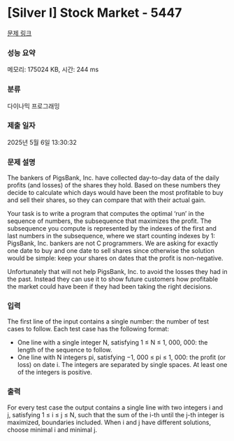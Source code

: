 # [Silver I] Stock Market - 5447 

[문제 링크](https://www.acmicpc.net/problem/5447) 

### 성능 요약

메모리: 175024 KB, 시간: 244 ms

### 분류

다이나믹 프로그래밍

### 제출 일자

2025년 5월 6일 13:30:32

### 문제 설명

<p>The bankers of PigsBank, Inc. have collected day-to-day data of the daily profits (and losses) of the shares they hold. Based on these numbers they decide to calculate which days would have been the most profitable to buy and sell their shares, so they can compare that with their actual gain.</p>

<p>Your task is to write a program that computes the optimal ‘run’ in the sequence of numbers, the subsequence that maximizes the profit. The subsequence you compute is represented by the indexes of the first and last numbers in the subsequence, where we start counting indexes by 1: PigsBank, Inc. bankers are not C programmers. We are asking for exactly one date to buy and one date to sell shares since otherwise the solution would be simple: keep your shares on dates that the profit is non-negative.</p>

<p>Unfortunately that will not help PigsBank, Inc. to avoid the losses they had in the past. Instead they can use it to show future customers how profitable the market could have been if they had been taking the right decisions.</p>

### 입력 

 <p>The first line of the input contains a single number: the number of test cases to follow. Each test case has the following format:</p>

<ul>
	<li>One line with a single integer N, satisfying 1 ≤ N ≤ 1, 000, 000: the length of the sequence to follow.</li>
	<li>One line with N integers pi, satisfying −1, 000 ≤ pi ≤ 1, 000: the profit (or loss) on date i. The integers are separated by single spaces. At least one of the integers is positive.</li>
</ul>

### 출력 

 <p>For every test case the output contains a single line with two integers i and j, satisfying 1 ≤ i ≤ j ≤ N, such that the sum of the i-th until the j-th integer is maximized, boundaries included. When i and j have different solutions, choose minimal i and minimal j.</p>

